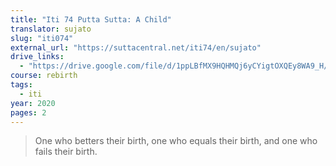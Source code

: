 ```yaml
---
title: "Iti 74 Putta Sutta: A Child"
translator: sujato
slug: "iti074"
external_url: "https://suttacentral.net/iti74/en/sujato"
drive_links:
  - "https://drive.google.com/file/d/1ppLBfMX9HQHMQj6yCYigtOXQEy8WA9_H/view?usp=drivesdk"
course: rebirth
tags:
  - iti
year: 2020
pages: 2
---
```


> One who betters their birth, one who equals their birth, and one who fails their birth.
